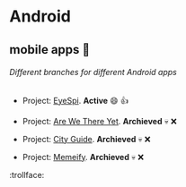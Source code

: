# Android
## mobile apps :calling:

###### Different branches for different Android apps

* Project: [EyeSpi](https://github.com/VaryAble1/Android/tree/EyeSpi). **Active** :smile: :+1:

* Project: [Are We There Yet](https://github.com/VaryAble1/Android/tree/AreWeThereYet). **Archieved** :skull: :x:

* Project: [City Guide](https://github.com/VaryAble1/Android/tree/CityGuide).  **Archieved** :skull: :x:

* Project: [Memeify](https://github.com/VaryAble1/Android/tree/Memeify).  **Archieved** :skull: :x:







:trollface:

